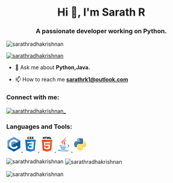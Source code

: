 <h1 align="center">Hi 👋, I'm Sarath R</h1>
<h3 align="center">A passionate developer working on Python.</h3>

<p align="left"> <img src="https://komarev.com/ghpvc/?username=sarathradhakrishnan&label=Profile%20views&color=0e75b6&style=flat" alt="sarathradhakrishnan" /> </p>

<p align="left"> <a href="https://github.com/ryo-ma/github-profile-trophy"><img src="https://github-profile-trophy.vercel.app/?username=sarathradhakrishnan" alt="sarathradhakrishnan" /></a> </p>

- 💬 Ask me about **Python,Java.**

- 📫 How to reach me **sarathrk1@outlook.com**

<h3 align="left">Connect with me:</h3>
<p align="left">
<a href="https://instagram.com/sarathradhakrishnan_" target="blank"><img align="center" src="https://pngtree.com/so/logo-clipart" alt="sarathradhakrishnan_" height="30" width="40" /></a>
</p>

<h3 align="left">Languages and Tools:</h3>
<p align="left"> <a href="https://www.cprogramming.com/" target="_blank"> <img src="https://raw.githubusercontent.com/devicons/devicon/master/icons/c/c-original.svg" alt="c" width="40" height="40"/> </a> <a href="https://www.w3schools.com/css/" target="_blank"> <img src="https://raw.githubusercontent.com/devicons/devicon/master/icons/css3/css3-original-wordmark.svg" alt="css3" width="40" height="40"/> </a> <a href="https://www.w3.org/html/" target="_blank"> <img src="https://raw.githubusercontent.com/devicons/devicon/master/icons/html5/html5-original-wordmark.svg" alt="html5" width="40" height="40"/> </a> <a href="https://www.java.com" target="_blank"> <img src="https://raw.githubusercontent.com/devicons/devicon/master/icons/java/java-original.svg" alt="java" width="40" height="40"/> </a> <a href="https://www.python.org" target="_blank"> <img src="https://raw.githubusercontent.com/devicons/devicon/master/icons/python/python-original.svg" alt="python" width="40" height="40"/> </a> </p>

<p><img align="left" src="https://github-readme-stats.vercel.app/api/top-langs?username=sarathradhakrishnan&show_icons=true&locale=en&layout=compact" alt="sarathradhakrishnan" /></p>

<p>&nbsp;<img align="center" src="https://github-readme-stats.vercel.app/api?username=sarathradhakrishnan&show_icons=true&locale=en" alt="sarathradhakrishnan" /></p>

<p><img align="center" src="https://github-readme-streak-stats.herokuapp.com/?user=sarathradhakrishnan&" alt="sarathradhakrishnan" /></p>
